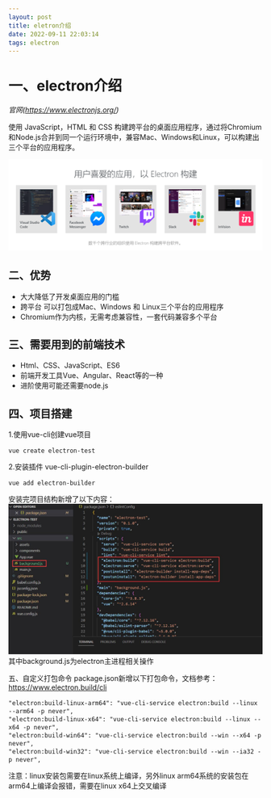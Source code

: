```yaml
---
layout: post
title: eletron介绍
date: 2022-09-11 22:03:14
tags: electron
---
```


# 一、electron介绍
*官网(https://www.electronjs.org/)*

使用 JavaScript，HTML 和 CSS 构建跨平台的桌面应用程序，通过将Chromium和Node.js合并到同一个运行环境中，兼容Mac、Windows和Linux，可以构建出三个平台的应用程序。

![App Screenshot](./electron-introduce/1.png)

## 二、优势
- 大大降低了开发桌面应用的门槛
- 跨平台 可以打包成Mac、Windows 和 Linux三个平台的应用程序
- Chromium作为内核，无需考虑兼容性，一套代码兼容多个平台

## 三、需要用到的前端技术
- Html、CSS、JavaScript、ES6
- 前端开发工具Vue、Angular、React等的一种
- 进阶使用可能还需要node.js

## 四、项目搭建
1.使用vue-cli创建vue项目
```
vue create electron-test
```
2.安装插件 vue-cli-plugin-electron-builder
```
vue add electron-builder
```
安装完项目结构新增了以下内容：
![App Screenshot](./electron-introduce/2.jpg)
其中background.js为electron主进程相关操作

五、自定义打包命令
package.json新增以下打包命令，文档参考：https://www.electron.build/cli
```
"electron:build-linux-arm64": "vue-cli-service electron:build --linux --arm64 -p never",
"electron:build-linux-x64": "vue-cli-service electron:build --linux --x64 -p never",
"electron:build-win64": "vue-cli-service electron:build --win --x64 -p never",
"electron:build-win32": "vue-cli-service electron:build --win --ia32 -p never",
```
注意：linux安装包需要在linux系统上编译，另外linux arm64系统的安装包在arm64上编译会报错，需要在linux x64上交叉编译


